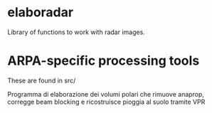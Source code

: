 # elaboradar

Library of functions to work with radar images.

# ARPA-specific processing tools

These are found in src/


Programma di elaborazione dei volumi polari che rimuove anaprop, corregge beam blocking e ricostruisce pioggia al suolo tramite VPR
